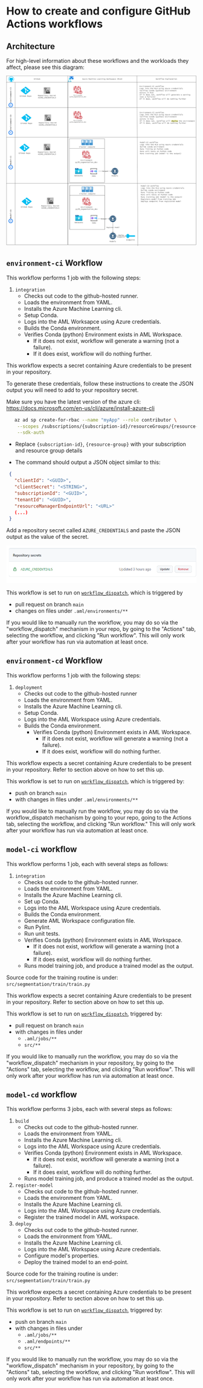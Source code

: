 # How to create and configure GitHub Actions workflows

## Architecture

For high-level information about these workflows and the workloads they affect, please see this diagram:

![vscode](assets/architecture.drawio.png)

## `environment-ci` Workflow

This workflow performs 1 job with the following steps:
1. `integration`
    - Checks out code to the github-hosted runner.
    - Loads the environment from YAML. 
    - Installs the Azure Machine Learning cli.
    - Setup Conda.
    - Logs into the AML Worksapce using Azure credentials.
    - Builds the Conda environment.
    - Verifies Conda (python) Environment exists in AML Workspace.
      - If it does not exist, workflow will generate a warning (not a failure).
      - If it does exist, workflow will do nothing further.

This workflow expects a secret containing Azure credentials to be present in your repository.

To generate these credentials, follow these instructions to create the JSON output you will need to add to your repository secret.

Make sure you have the latest version of the azure cli: https://docs.microsoft.com/en-us/cli/azure/install-azure-cli

```bash
   az ad sp create-for-rbac --name "myApp" --role contributor \
    --scopes /subscriptions/{subscription-id}/resourceGroups/{resource-group} \
    --sdk-auth
```

  * Replace `{subscription-id}`, `{resource-group}` with your subscription and resource group details

  * The command should output a JSON object similar to this:

 ```json
  {
    "clientId": "<GUID>",
    "clientSecret": "<STRING>",
    "subscriptionId": "<GUID>",
    "tenantId": "<GUID>",
    "resourceManagerEndpointUrl": "<URL>"
    (...)
  }
  ```
  

Add a repository secret called `AZURE_CREDENTIALS` and paste the JSON output as the value of the secret.

![vscode](assets/repo-secret.png)

This workflow is set to run on [`workflow_dispatch`](https://github.blog/changelog/2020-07-06-github-actions-manual-triggers-with-workflow_dispatch/), which is triggered by
- pull request on branch `main`
- changes on files under `.aml/environments/**`

If you would like to manually run the workflow, you may do so via the "workflow_dispatch" mechanism in your repo,
by going to the "Actions" tab, selecting the workflow, and clicking "Run workflow". This will only work after your workflow has run via automation at least once.

## `environment-cd` Workflow

This workflow performs 1 job with the following steps:

1. `deployment`
    - Checks out code to the github-hosted runner
    - Loads the environment from YAML. 
    - Installs the Azure Machine Learning cli.
    - Setup Conda.
    - Logs into the AML Workspace using Azure credentials.
    - Builds the Conda environment.
      - Verifies Conda (python) Environment exists in AML Workspace.
        - If it does not exist, workflow will generate a warning (not a failure).
        - If it does exist, workflow will do nothing further.

This workflow expects a secret containing Azure credentials to be present in your repository. Refer to section above on how to set this up.

This workflow is set to run on [`workflow_dispatch`](https://github.blog/changelog/2020-07-06-github-actions-manual-triggers-with-workflow_dispatch/), which is triggered by:

- push on branch `main`
- with changes in files under `.aml/environments/**`

If you would like to manually run the workflow, you may do so via the workflow_dispatch mechanism by going to your repo,
going to the Actions tab, selecting the workflow, and clicking "Run workflow." This will only work after your workflow has run via automation at least once.

## `model-ci` workflow

This workflow performs 1 job, each with several steps as follows: 
1. `integration`
    - Checks out code to the github-hosted runner.
    - Loads the environment from YAML. 
    - Installs the Azure Machine Learning cli.
    - Set up Conda.
    - Logs into the AML Workspace using Azure credentials.
    - Builds the Conda environment.
    - Generate AML Workspace configuration file.
    - Run Pylint.
    - Run unit tests.
    - Verifies Conda (python) Environment exists in AML Workspace.
      - If it does not exist, workflow will generate a warning (not a failure).
      - If it does exist, workflow will do nothing further.
    - Runs model training job, and produce a trained model as the output.

Source code for the training routine is under: `src/segmentation/train/train.py`

This workflow expects a secret containing Azure credentials to be present in your repository. Refer to section above on how to set this up.

This workflow is set to run on [`workflow_dispatch`](https://github.blog/changelog/2020-07-06-github-actions-manual-triggers-with-workflow_dispatch/), triggered by:

- pull request on branch `main`
- with changes in files under
    - `.aml/jobs/**`
    - `src/**`

If you would like to manually run the workflow, you may do so via the "workflow_dispatch" mechanism in your repository, by going to the "Actions" tab, selecting the workflow, and clicking "Run workflow". This will only work after your workflow has run via automation at least once.

## `model-cd` workflow

This workflow performs 3 jobs, each with several steps as follows: 
1. `build`
    - Checks out code to the github-hosted runner.
    - Loads the environment from YAML. 
    - Installs the Azure Machine Learning cli.
    - Logs into the AML Workspace using Azure credentials.
    - Verifies Conda (python) Environment exists in AML Workspace.
      - If it does not exist, workflow will generate a warning (not a failure).
      - If it does exist, workflow will do nothing further.
    - Runs model training job, and produce a trained model as the output.
2. `register-model`
    - Checks out code to the github-hosted runner.
    - Loads the environment from YAML. 
    - Installs the Azure Machine Learning cli.
    - Logs into the AML Workspace using Azure credentials.
    - Register the trained model in AML workspace.
3. `deploy`
    - Checks out code to the github-hosted runner.
    - Loads the environment from YAML. 
    - Installs the Azure Machine Learning cli.
    - Logs into the AML Workspace using Azure credentials.
    - Configure model's properties.
    - Deploy the trained model to an end-point.

Source code for the training routine is under: `src/segmentation/train/train.py`

This workflow expects a secret containing Azure credentials to be present in your repository. Refer to section above on how to set this up.

This workflow is set to run on [`workflow_dispatch`](https://github.blog/changelog/2020-07-06-github-actions-manual-triggers-with-workflow_dispatch/), triggered by:

- push on branch `main`
- with changes in files under
  - `.aml/jobs/**`
  - `.aml/endpoints/**`
  - `src/**`

If you would like to manually run the workflow, you may do so via the "workflow_dispatch" mechanism in your repository, by going to the "Actions" tab, selecting the workflow, and clicking "Run workflow". This will only work after your workflow has run via automation at least once.